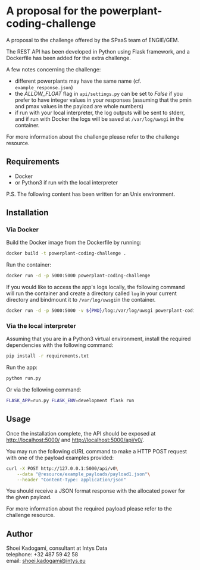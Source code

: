 # A proposal for the powerplant-coding-challenge

A proposal to the challenge offered by the SPaaS team of ENGIE/GEM.

The REST API has been developed in Python using Flask framework, and a Dockerfile has been added for the extra
challenge.

A few notes concerning the challenge:

- different powerplants may have the same name (cf. `example_response.json`)
- the *ALLOW_FLOAT* flag in `api/settings.py` can be set to *False* if you prefer to have integer values in your
responses (assuming that the pmin and pmax values in the payload are whole numbers)
- if run with your local interpreter, the log outputs will be sent to stderr, and if run with Docker the logs will be
saved at `/var/log/uwsgi` in the container.

For more information about the challenge please refer to the challenge resource.

## Requirements

- Docker
- or Python3 if run with the local interpreter

P.S. The following content has been written for an Unix environment.

## Installation

### Via Docker

Build the Docker image from the Dockerfile by running:

```bash
docker build -t powerplant-coding-challenge .
```

Run the container:

```bash
docker run -d -p 5000:5000 powerplant-coding-challenge
```

If you would like to access the app's logs locally, the following command will run the container and create a directory
called `log` in your current directory and bindmount it to `/var/log/uwsgi`in the container.

```bash
docker run -d -p 5000:5000 -v ${PWD}/log:/var/log/uwsgi powerplant-coding-challenge
```

### Via the local interpreter

Assuming that you are in a Python3 virtual environment, install the required dependencies with the following command:

```bash
pip install -r requirements.txt
```
Run the app:

```bash
python run.py
```

Or via the following command:

```bash
FLASK_APP=run.py FLASK_ENV=development flask run
```

## Usage

Once the installation complete, the API should be exposed at <http://localhost:5000/> and <http://localhost:5000/api/v0/>.

You may run the following cURL command to make a HTTP POST request with one of the payload examples provided:

```bash
curl -X POST http://127.0.0.1:5000/api/v0\
    --data "@resource/example_payloads/payload1.json"\
    --header "Content-Type: application/json"
```

You should receive a JSON format response with the allocated power for the given payload.

For more information about the required payload please refer to the challenge resource.

## Author

Shoei Kadogami, consultant at Intys Data  
telephone: +32 487 59 42 58  
email: shoei.kadogami@intys.eu
